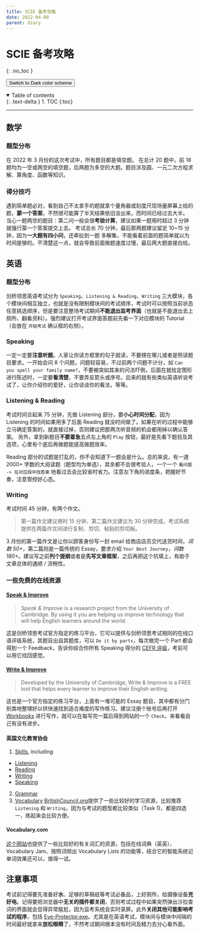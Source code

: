 ```yaml
---
title: SCIE 备考攻略
date: 2022-04-09
parent: diary
---
```

<script type="text/javascript">
    (function(c,l,a,r,i,t,y){
        c[a]=c[a]||function(){(c[a].q=c[a].q||[]).push(arguments)};
        t=l.createElement(r);t.async=1;t.src="https://www.clarity.ms/tag/"+i;
        y=l.getElementsByTagName(r)[0];y.parentNode.insertBefore(t,y);
    })(window, document, "clarity", "script", "bb27tb3p62");
</script>

# SCIE 备考攻略
{: .no_toc }

<button class="btn js-toggle-dark-mode">Switch to Dark color scheme</button>

<script>
const toggleDarkMode = document.querySelector('.js-toggle-dark-mode');

jtd.addEvent(toggleDarkMode, 'click', function(){
  if (jtd.getTheme() === 'dark') {
    jtd.setTheme('light');
    toggleDarkMode.textContent = 'Switch to dark color scheme';
  } else {
    jtd.setTheme('dark');
    toggleDarkMode.textContent = 'Return to the light scheme';
  }
});
</script>

<details open markdown="block">
  <summary>
    Table of contents
  </summary>
  {: .text-delta }
1. TOC
{:toc}
</details>

---

## 数学
### 题型分布
在 2022 年 3 月份的这次考试中，所有题目都是填空题。
在总计 20 题中，前 18 题均为一空或两空的填空题，后两题为多空的大题。题目涉及圆、一元二次方程求解、算角度、函数等知识。

### 得分技巧
遇到简单题必对，看到自己不太拿手的题就拿个量角器或刻度尺现场量屏幕上给的题，**蒙一个答案**，不然很可能算了半天结果依旧没出来，而时间已经过去大半。
当心一题两空的题目：第二问一般会很**考验计算**，建议如果一题用时超过 3 分钟就强行蒙一个答案提交上去。
考试总长 70 分钟，最后那两题建议留足 10~15 分钟，因为**一大题有四小问**，还牵扯到一题 多解集，不能看着前面的题简单就以为时间是够的。不清楚这一点，就会导致前面做题速度过慢，最后两大题直接白给。

## 英语
### 题型分布
剑桥领思英语考试分为 `Speaking`、`Listening & Reading`、`Writing` 三大模块，各个模块间相互独立，也就是没有限制模块间的考试顺序，考试时可以按照当前状态任意挑选顺序，但是要注意整场考试期间**不能退出监考界面**（也就是不能退出去上厕所、翻看资料）。强烈建议打开考试界面答题前先看一下对应模块的 Tutorial（会放在 `开始考试` 确认框的右侧）。

### Speaking
一定一定要**注意听题**。人家让你读方框里的句子就读，不要楞在哪儿或者是照读题目要求。一开始会问 8 个问题，问题较容易，不过前两个问题不计分，如 `Can you spell your family name?`，不要被突如其来的问法吓倒，后面在就给定图形进行陈述时，一定要**看清楚**，不要弄反箭头或序号。后来的就有些类似英语听说考试了，让你介绍你的爱好，让你谈谈你的看法，等等。

### Listening & Reading
考试时间合起来 75 分钟，先做 Listening 部分，要**小心时间分配**，因为 Listening 的时间如果用多了后面 Reading 就没时间做了。如果在听的过程中能够立马确定答案的，就直接过掉，否则建议把那两次听音频的机会都用掉以确认答案。
另外，拿到新题目**不要着急**去点左上角的 `Play` 按钮，最好是先看下题目及其选项，心里有个底后再做题能提高做题效率。

Reading 部分的试题是打乱的，你不会知道下一题会是什么。总的来说，有一道 2000+ 字数的大阅读题（题型均为单选），其余都不会很考验人，一个一个 `看问题 -> 在对应段中找答案` 地看过去会比较省时省力。注意左下角的进度条，把握好节奏，注意管控好心态。

### Writing
考试时间 45 分钟，有两个作文。
> 第一篇作文建议用时 15 分钟，第二篇作文建议为 30 分钟完成，考试系统提供在两篇作文间进行复制、剪切、粘贴的剪切板。

3 月份的第一篇作文是让你以顾客身份写一封 email 给商店店员交代送货时间，*词数 50+*，第二篇则是一篇传统的 Essay，要求介绍 `Your Best Journey`，*词数 180+*。建议写之前**列个提纲**或者是**先写文章框架**，之后再把这个坑填上，有助于文章总体的通顺 / 流畅性。

### 一些免费的在线资源
#### [Speak & Improve](https://speakandimprove.com/)
> *Speak & Improve* is a research project from the University of Cambridge. By using it you are helping us improve technology that will help English learners around the world.

这是剑桥领思考试官方指定的练习平台，它可以提供与剑桥领思考试相同的在线口语评级系统，其题目出自其题库，可以 `Do it by parts`，每次做完一个 Part 都会得到一个 Feedback，告诉你综合你所有 Speaking 得分的 [CEFR 评级](https://www.cambridgeenglish.org/exams-and-tests/cefr/)，考前可以用它找回感觉。

#### [Write & Improve](https://writeandimprove.com/)
> Developed by the University of Cambridge, Write & Improve is a FREE tool that helps every learner to improve their English writing.

这也是一个官方指定的练习平台，上面有一堆可能的 Essay 题目，其中都有分门别类地整理好以供快速找到适合难度的写作练习。建议注册个账号后再打开 [Workbooks](https://writeandimprove.com/workbooks#/wi-workbooks) 进行写作，就可以在每写完一篇后得到网站的一个 `Check`，来看看自己有没有进步。

#### 英国文化教育协会
1. [Skills](https://learnenglish.britishcouncil.org/skills), including
 - [Listening](https://learnenglish.britishcouncil.org/skills/listening)
 - [Reading](https://learnenglish.britishcouncil.org/skills/reading)
 - [Writing](https://learnenglish.britishcouncil.org/skills/writing)
 - [Speaking](https://learnenglish.britishcouncil.org/skills/speaking)
2. [Grammar](https://learnenglish.britishcouncil.org/grammar)
3. [Vocabulary](https://learnenglish.britishcouncil.org/vocabulary)
[BritishCouncil.org](https://learnenglish.britishcouncil.org/)提供了一些比较好的学习资源，比较推荐 `Listening` 和 `Writing`，因为与考试的题型都比较类似（Task 1)，都是四选一，练起来会比较方便。

#### Vocabulary.com
[这个网站](https://www.vocabulary.com/)也提供了一些比较好的有关词汇的资源，包括在线词典（英英）、Vocabulary Jam、按照词频出 Vocabulary Lists 的功能等，结合它的智能系统记单词效果还可以，值得一试。

## 注意事项
考试前记得要先准备好**水**、足够的草稿纸等考试必备品，上好厕所，给摄像设备**充好电**。记得要把浏览器中**无关的插件都关闭**，否则考试过程中如果突然弹出沙拉查词的界面就会显得异常尴尬，因为监考系统会实时录屏。此外**关闭其他可能影响考试的程序**，包括 [Eye-Protector.exe](https://github.com/Amazingkenneth/cpp)。尤其是在英语考试，模块间与模块中间隔的时间最好就拿来**放松眼睛**了，不然考试期间根本没有时间及精力去分心看外面。
